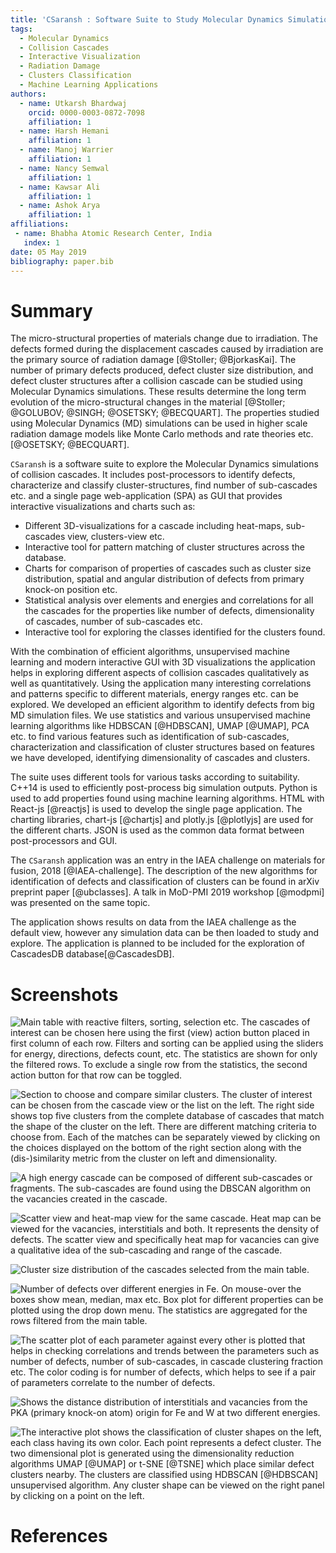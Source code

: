 ```yaml
---
title: 'CSaransh : Software Suite to Study Molecular Dynamics Simulations of Collision Cascades'
tags:
  - Molecular Dynamics
  - Collision Cascades
  - Interactive Visualization
  - Radiation Damage
  - Clusters Classification
  - Machine Learning Applications
authors:
  - name: Utkarsh Bhardwaj
    orcid: 0000-0003-0872-7098
    affiliation: 1
  - name: Harsh Hemani
    affiliation: 1
  - name: Manoj Warrier
    affiliation: 1
  - name: Nancy Semwal
    affiliation: 1
  - name: Kawsar Ali
    affiliation: 1
  - name: Ashok Arya
    affiliation: 1
affiliations:
 - name: Bhabha Atomic Research Center, India
   index: 1
date: 05 May 2019
bibliography: paper.bib
---
```


# Summary

The micro-structural properties of materials change due to irradiation. The defects formed during the displacement cascades caused by irradiation are the primary source of radiation damage [@Stoller; @BjorkasKai]. The number of primary defects produced, defect cluster size distribution, and defect cluster structures after a collision cascade can be studied using Molecular Dynamics simulations. These results determine the long term evolution of the micro-structural changes in the material [@Stoller; @GOLUBOV; @SINGH; @OSETSKY; @BECQUART]. The properties studied using Molecular Dynamics (MD) simulations can be used in higher scale radiation damage models like Monte Carlo methods and rate theories etc. [@OSETSKY; @BECQUART].

``CSaransh`` is a software suite to explore the Molecular Dynamics simulations of collision cascades. It includes post-processors to identify defects, characterize and classify cluster-structures, find number of sub-cascades etc. and a single page web-application (SPA) as GUI that provides interactive visualizations and charts such as:

- Different 3D-visualizations for a cascade including heat-maps, sub-cascades view, clusters-view etc. 
- Interactive tool for pattern matching of cluster structures across the database.
- Charts for comparison of properties of cascades such as cluster size distribution, spatial and angular distribution of defects from primary knock-on position etc. 
- Statistical analysis over elements and energies and correlations for all the cascades for the properties like number of defects, dimensionality of cascades, number of sub-cascades etc.
- Interactive tool for exploring the classes identified for the clusters found.

With the combination of efficient algorithms, unsupervised machine learning and modern interactive GUI with 3D visualizations the application helps in exploring different aspects of collision cascades qualitatively as well as quantitatively. Using the application many interesting correlations and patterns specific to different materials, energy ranges etc. can be explored. We developed an efficient algorithm to identify defects from big MD simulation files. We use statistics and various unsupervised machine learning algorithms like HDBSCAN [@HDBSCAN], UMAP [@UMAP], PCA etc. to find various features such as identification of sub-cascades, characterization and classification of cluster structures based on features we have developed, identifying dimensionality of cascades and clusters.

The suite uses different tools for various tasks according to suitability. C++14 is used to efficiently post-process big simulation outputs. Python is used to add properties found using machine learning algorithms. HTML with React-js [@reactjs] is used to develop the single page application. The charting libraries, chart-js [@chartjs] and plotly.js [@plotlyjs] are used for the different charts. JSON is used as the common data format between post-processors and GUI.

The ``CSaransh`` application was an entry in the IAEA challenge on materials for fusion, 2018 [@IAEA-challenge]. The description of the new algorithms for identification of defects and classification of clusters can be found in arXiv preprint paper [@ubclasses]. A talk in MoD-PMI 2019 workshop [@modpmi] was presented on the same topic.

The application shows results on data from the IAEA challenge as the default view, however any simulation data can be then loaded to study and explore. The application is planned to be included for the exploration of CascadesDB database[@CascadesDB].

# Screenshots

![Main table with reactive filters, sorting, selection etc. The cascades of interest can be chosen here using the first (view) action button placed in first column of each row. Filters and sorting can be applied using the sliders for energy, directions, defects count, etc. The statistics are shown for only the filtered rows. To exclude a single row from the statistics, the second action button for that row can be toggled.](docs/table.png)

![Section to choose and compare similar clusters. The cluster of interest can be chosen from the cascade view or the list on the left. The right side shows top five clusters from the complete database of cascades that match the shape of the cluster on the left. There are different matching criteria to choose from. Each of the matches can be separately viewed by clicking on the choices displayed on the bottom of the right section along with the (dis-)similarity metric from the cluster on left and dimensionality.](docs/clusterCmp.png)

![A high energy cascade can be composed of different sub-cascades or fragments. The sub-cascades are found using the DBSCAN algorithm on the vacancies created in the cascade.](docs/subcascade1.png)

![Scatter view and heat-map view for the same cascade. Heat map can be viewed for the vacancies, interstitials and both. It represents the density of defects. The scatter view and specifically heat map for vacancies can give a qualitative idea of the sub-cascading and range of the cascade.](docs/subcascade2.png)

![Cluster size distribution of the cascades selected from the main table.](docs/clusterSize.png)

![Number of defects over different energies in Fe. On mouse-over the boxes show mean, median, max etc. Box plot for different properties can be plotted using the drop down menu. The statistics are aggregated for the rows filtered from the main table.](docs/ndefects.png)

![The scatter plot of each parameter against every other is plotted that helps in checking correlations and trends between the parameters such as number of defects, number of sub-cascades, in cascade clustering fraction etc. The color coding is for number of defects, which helps to see if a pair of parameters correlate to the number of defects.](docs/splom.png)

![Shows the distance distribution of interstitials and vacancies from the PKA (primary knock-on atom) origin for Fe and W at two different energies.](docs/spread.png)

![The interactive plot shows the classification of cluster shapes on the left, each class having its own color. Each point represents a defect cluster. The two dimensional plot is generated using the dimensionality reduction algorithms UMAP [@UMAP] or t-SNE [@TSNE] which place similar defect clusters nearby. The clusters are classified using HDBSCAN [@HDBSCAN] unsupervised algorithm. Any cluster shape can be viewed on the right panel by clicking on a point on the left.](docs/classification.png)

# References
